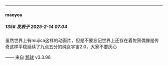﻿
*****

####  maoyou  
##### 135#       发表于 2025-2-14 07:04

虽然世界上有mujica这样的动画片，但是不要忘记世界上还存在着佐贺偶像是传奇这样平稳延续了九点五分的纯女宇宙2.0，大家不要灰心 ​​​

—— 来自 [鹅球](https://www.pgyer.com/GcUxKd4w) v3.3.96

